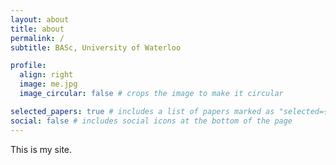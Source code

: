 ```yaml
---
layout: about
title: about
permalink: /
subtitle: BASc, University of Waterloo

profile:
  align: right
  image: me.jpg
  image_circular: false # crops the image to make it circular

selected_papers: true # includes a list of papers marked as "selected={true}"
social: false # includes social icons at the bottom of the page
---
```


This is my site.
